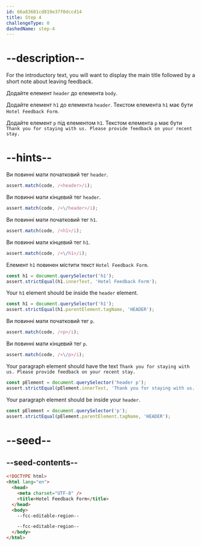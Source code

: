 ```yaml
---
id: 66a83601cd819e37f0dccd14
title: Step 4
challengeType: 0
dashedName: step-4
---
```


# --description--

For the introductory text, you will want to display the main title followed by a short note about leaving feedback.

Додайте елемент `header` до елемента `body`.

Додайте елемент `h1` до елемента `header`. Текстом елемента `h1` має бути `Hotel Feedback Form`.

Додайте елемент `p` під елементом `h1`. Текстом елемента `p` має бути `Thank you for staying with us. Please provide feedback on your recent stay.`

# --hints--

Ви повинні мати початковий тег `header`.

```js
assert.match(code, /<header>/i);
```

Ви повинні мати кінцевий тег `header`.

```js
assert.match(code, /<\/header>/i);
```

Ви повинні мати початковий тег `h1`.

```js
assert.match(code, /<h1>/i);
```

Ви повинні мати кінцевий тег `h1`.

```js
assert.match(code, /<\/h1>/i);
```

Елемент `h1` повинен містити текст `Hotel Feedback Form`.

```js
const h1 = document.querySelector('h1');
assert.strictEqual(h1.innerText, 'Hotel Feedback Form');
```

Your `h1` element should be inside the `header` element.

```js
const h1 = document.querySelector('h1');
assert.strictEqual(h1.parentElement.tagName, 'HEADER');
```

Ви повинні мати початковий тег `p`.

```js
assert.match(code, /<p>/i);
```

Ви повинні мати кінцевий тег `p`.

```js
assert.match(code, /<\/p>/i);
```

Your paragraph element should have the text `Thank you for staying with us. Please provide feedback on your recent stay.`

```js
const pElement = document.querySelector('header p');
assert.strictEqual(pElement.innerText, 'Thank you for staying with us. Please provide feedback on your recent stay.');
```

Your paragraph element should be inside your `header`.

```js
const pElement = document.querySelector('p');
assert.strictEqual(pElement.parentElement.tagName, 'HEADER');
```


# --seed--

## --seed-contents--

```html
<!DOCTYPE html>
<html lang="en">
  <head>
    <meta charset="UTF-8" />
    <title>Hotel Feedback Form</title>
  </head>
  <body>
    --fcc-editable-region--

    --fcc-editable-region--
  </body>
</html>
```
